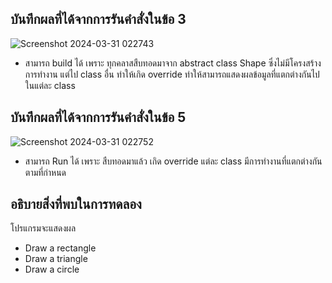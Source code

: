 ## บันทึกผลที่ได้จากการรันคำสั่งในข้อ 3

![Screenshot 2024-03-31 022743](https://github.com/ironmanwin1/03376836-OOP-2566-Lab-12/assets/144198724/8e48e0f2-2606-4c03-ae45-f7557b2569e3)


- สามารถ build ได้ เพราะ ทุกคลาสสืบทอดมาจาก abstract class Shape ซึ่งไม่มีโครงสร้างการทำงาน แต่ไป class อื่น ทำให้เกิด override ทำให้สามารถแสดงผลข้อมูลที่แตกต่างกันไปในแต่ละ class 

## บันทึกผลที่ได้จากการรันคำสั่งในข้อ 5

![Screenshot 2024-03-31 022752](https://github.com/ironmanwin1/03376836-OOP-2566-Lab-12/assets/144198724/59474746-23f6-4567-9514-9640874c403c)


- สามารถ Run ได้ เพราะ สืบทอดมาแล้ว เกิด override แต่ละ class มีการทำงานที่แตกต่างกันตามที่กำหนด

## อธิบายสิ่งที่พบในการทดลอง

โปรแกรมจะแสดงผล

- Draw a rectangle
- Draw a triangle
- Draw a circle
